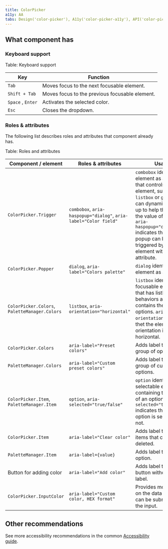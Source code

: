 ```yaml
---
title: ColorPicker
a11y: AA
tabs: Design('color-picker'), A11y('color-picker-a11y'), API('color-picker-api'), Example('color-picker-code'), Changelog('color-picker-changelog')
---
```


## What component has

### Keyboard support

Table: Keyboard support

| Key               | Function                                       |
| ----------------- | ---------------------------------------------- |
| `Tab`             | Moves focus to the next focusable element.     |
| `Shift + Tab`     | Moves focus to the previous focusable element. |
| `Space` , `Enter` | Activates the selected color.                  |
| `Esc`             | Closes the dropdown.                           |

<!-- * User can navigate inside the color palettes with the keyboard arrows. The color transition occurs sequentially – from top to bottom and from left to right. If the component has two palettes, when tabbed, the focus of the last element of the main palette skips to the first element of the additional palette.
* When dropdown is closed, the focus returns to the trigger. -->

### Roles & attributes

The following list describes roles and attributes that component already has.

Table: Roles and attributes

| Component / element                           | Roles & attributes                                               | Usage                                                                                                                                                                                                                                                                                             |
| --------------------------------------------- | ---------------------------------------------------------------- | ------------------------------------------------------------------------------------------------------------------------------------------------------------------------------------------------------------------------------------------------------------------------------------------------- |
| `ColorPicker.Trigger`                         | `combobox`, `aria-haspopup="dialog"`, `aria-label="Color field"` | `combobox` identifies an element as an input that controls another element, such as a `listbox` or `grid` , that can dynamically pop up to help the user set the value of that input. `aria-haspopup="dialog"` indicates that a dialog popup can be triggered by the element with this attribute. |
| `ColorPicker.Popper`                          | `dialog`, `aria-label="Colors palette"`                          | `dialog` identifies the element as a dialog.                                                                                                                                                                                                                                                      |
| `ColorPicker.Colors`, `PaletteManager.Colors` | `listbox`, `aria-orientation="horizontal"`                       | `listbox` identifies the focusable element that has listbox behaviors and contains the listbox options. `aria-orientation` indicates thet the element's orientation is horizontal.                                                                                                                |
| `ColorPicker.Colors`                          | `aria-label="Preset colors"`                                     | Adds label to the group of options.                                                                                                                                                                                                                                                               |
| `PaletteManager.Colors`                       | `aria-label="Custom preset colors"`                              | Adds label to the group of customazible options.                                                                                                                                                                                                                                                  |
| `ColorPicker.Item`, `PaletteManager.Item`     | `option`, `aria-selected="true/false"`                           | `option` identifies each selectable element containing the name of an option. `aria-selected="true/false"` indicates that the option is selected or not.                                                                                                                                          |
| `ColorPicker.Item`                            | `aria-label="Clear color"`                                       | Adds label to color items that can be deleted.                                                                                                                                                                                                                                                    |
| `PaletteManager.Item`                         | `aria-label={value}`                                             | Adds label to the option.                                                                                                                                                                                                                                                                         |
| Button for adding color                       | `aria-label="Add color"`                                         | Adds label to the button without visible label.                                                                                                                                                                                                                                                   |
| `ColorPicker.InputColor`                      | `aria-label="Custom color, HEX format"`                          | Provides more details on the data format that can be submitted to the input.                                                                                                                                                                                                                      |

<!-- ## Resources

[Type attribute in the Color state](https://w3c.github.io/html-aam/#el-input-color) has accessibility spec for input type color. -->

## Other recommendations

See more accessibility recommendations in the common [Accessibility guide](/core-principles/a11y/a11y).
